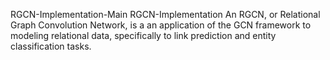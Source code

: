RGCN-Implementation-Main
RGCN-Implementation An RGCN, or Relational Graph Convolution Network, is a an application of the GCN framework to modeling relational data, specifically to link prediction and entity classification tasks.
